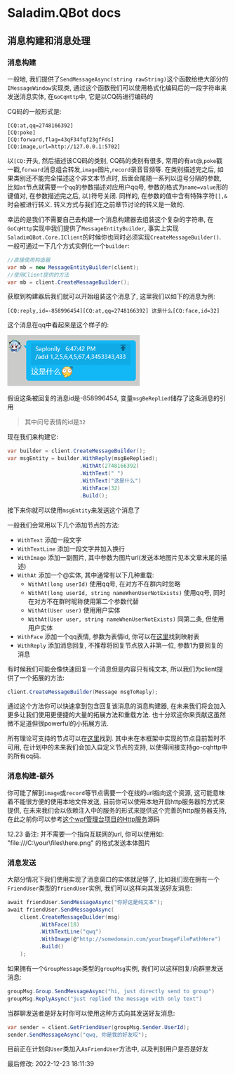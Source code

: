 # Saladim.QBot docs

## 消息构建和消息处理

### 消息构建

一般地, 我们提供了`SendMessageAsync(string rawString)`这个函数给绝大部分的`IMessageWindow`实现类, 通过这个函数我们可以使用格式化编码后的一段字符串来发送消息实体, 在`GoCqHttp`中, 它是以CQ码进行编码的

CQ码的一般形式是:
```
[CQ:at,qq=2748166392]
[CQ:poke]
[CQ:forward,flag=43qF34fqf23gfFds]
[CQ:image,url=http://127.0.0.1:5702]
```
以`[CQ:`开头, 然后描述该CQ码的类别, CQ码的类别有很多, 常用的有`at`@,`poke`戳一戳,`forward`消息组合转发,`image`图片,`record`录音音频等. 在类别描述完之后, 如果类别还不能完全描述这个非文本节点时, 后面会尾随一系列以逗号分隔的参数, 比如`at`节点就需要一个`qq`的参数描述对应用户qq号, 参数的格式为`name=value`形的键值对, 在参数描述完之后, 以`]`符号关闭. 同样的, 在参数的值中含有特殊字符`[],&`时会被进行转义. 转义方式与我们在之前章节讨论的转义是一致的.

幸运的是我们不需要自己去构建一个消息构建器去组装这个复杂的字符串, 在`GoCqHttp`实现中我们提供了`MessageEntityBuilder`, 事实上实现`SaladimQBot.Core.IClient`的时候你也同时必须实现`CreateMessageBuilder()`. 一般可通过一下几个方式实例化一个`builder`:
```cs
//直接使用构造器
var mb = new MessageEntityBuilder(client);
//使用Client提供的方法
var mb = client.CreateMessageBuilder();
```
获取到构建器后我们就可以开始组装这个消息了, 这里我们以如下的消息为例:
```
[CQ:reply,id=-858996454][CQ:at,qq=2748166392] 这是什么[CQ:face,id=32]
```
这个消息在qq中看起来是这个样子的:

![消息回复预览](2022-12-18-22-15-11.png)

假设这条被回复的消息id是-858996454, 变量`msgBeReplied`储存了这条消息的引用

> 其中问号表情的id是`32`

现在我们来构建它:
```cs
var builder = client.CreateMessageBuilder();
var msgEntity = builder.WithReply(msgBeReplied);
                       .WithAt(2748166392)
                       .WithText(" ")
                       .WithText("这是什么")
                       .WithFace(32)
                       .Build();
```
接下来你就可以使用`msgEntity`来发送这个消息了

一般我们会常用以下几个添加节点的方法:
- `WithText` 添加一段文字
- `WithTextLine` 添加一段文字并加入换行
- `WithImage` 添加一副图片, 其中参数为图片url(发送本地图片见本文章末尾的描述)
- `WithAt` 添加一个@实体, 其中通常有以下几种重载:
  - `WithAt(long userId)` 使用qq号, 在对方不在群内时忽略
  - `WithAt(long userId, string nameWhenUserNotExists)` 使用qq号, 同时在对方不在群时昵称使用第二个参数代替
  - `WithAt(User user)` 使用用户实体
  - `WithAt(User user, string nameWhenUserNotExists)` 同第二条, 但使用用户实体
- `WithFace` 添加一个qq表情, 参数为表情id, 你可以在[这里](https://github.com/richardchien/coolq-http-api/wiki/%E8%A1%A8%E6%83%85-CQ-%E7%A0%81-ID-%E8%A1%A8)找到映射表
- `WithReply` 添加消息回复, 不推荐将回复节点放入非第一位, 参数1为要回复的消息
  
有时候我们可能会像快速回复一个消息但是内容只有纯文本, 所以我们为client提供了一个拓展的方法:
```cs
client.CreateMessageBuilder(Message msgToReply);
```
通过这个方法你可以快速拿到包含回复该消息的消息构建器, 在未来我们将会加入更多让我们使用更便捷的大量的拓展方法和重载方法. 也十分欢迎你来贡献这虽然微不足道但很powerful的小拓展方法.

所有理论可支持的节点可以在[这里](https://docs.go-cqhttp.org/cqcode/#qq-%E8%A1%A8%E6%83%85)找到. 其中未在本框架中实现的节点目前暂时不可用, 在计划中的未来我们会加入自定义节点的支持, 以使得间接支持go-cqhttp中的所有cq码.

### 消息构建-额外

你可能了解到`image`或`record`等节点需要一个在线的url指向这个资源, 这可能意味着不能很方便的使用本地文件发送, 目前你可以使用本地开启http服务器的方式来提供, 在未来我们会以依赖注入中的服务的形式来提供这个完善的http服务器支持, 在此之前你可以参考[这个wpf管理台项目的Http服务](https://github.com/saladim-org/Saladim.QBot/blob/96ed7ead7ae75bc2c1e1ac7ee96d65fd99cc8e4b/SaladimWpf/Services/HttpServerService.cs)源码

12.23 备注: 并不需要一个指向互联网的url, 你可以使用如: "file:///C:\your\files\here.png" 的格式发送本体图片

### 消息发送

大部分情况下我们使用实现了消息窗口的实体就足够了, 比如我们现在拥有一个`FriendUser`类型的`friendUser`实例, 我们可以这样向其发送好友消息:
```cs
await friendUser.SendMessageAsync("你好这是纯文本");
await friendUser.SendMessageAsync(
    client.CreateMessageBuilder(msg)
          .WithFace(18)
          .WithTextLine("qwq")
          .WithImage(@"http://somedomain.com/yourImageFilePathHere")
          .Build()
    );
```
如果拥有一个`GroupMessage`类型的`groupMsg`实例, 我们可以这样回复/向群里发送消息:
```cs
groupMsg.Group.SendMessageAsync("hi, just directly send to group")
groupMsg.ReplyAsync("just replied the message with only text")
```
当群聊发送者是好友时你可以使用这种方式向其发送好友消息:
```cs
var sender = client.GetFriendUser(groupMsg.Sender.UserId);
sender.SendMessageAsync("qwq, 你是我的好友哎");
```
目前正在计划向`User`类加入`AsFriendUser`方法中, 以及判别用户是否是好友

最后修改: 2022-12-23 18:11:39